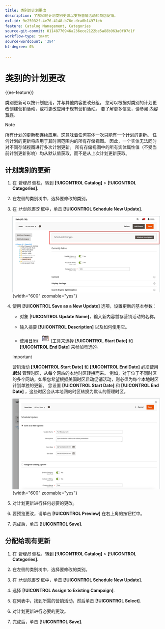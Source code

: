 ```yaml
---
title: 类别的计划更改
description: 了解如何计划类别更改以支持营销活动和商店促销。
exl-id: 9e25082f-4e76-4148-b76e-dca0b14971eb
feature: Catalog Management, Categories
source-git-commit: 01148770946a236ece2122be5a88b963a0f07d1f
workflow-type: tm+mt
source-wordcount: '384'
ht-degree: 0%

---
```


# 类别的计划更改

{{ee-feature}}

类别更新可以按计划应用，并与其他内容更改分组。 您可以根据对类别的计划更改创建营销活动，或将更改应用于现有营销活动。 要了解更多信息，请参阅 [内容暂存](../content-design/content-staging.md).

>[!NOTE]
>
>所有计划的更新都连续应用，这意味着任何实体一次只能有一个计划的更新。 任何计划的更新将应用于其时间范围内的所有存储视图。 因此，一个实体无法同时对不同存储视图进行多次计划更新。 所有存储视图中的所有实体属性值（不受当前计划更新影响）均从默认值获取，而不是从上次计划更新获取。

## 计划类别的更新

1. 在 _管理员_ 侧栏，转到 **[!UICONTROL Catalog]** > **[!UICONTROL Categories]**.

1. 在左侧的类别树中，选择要修改的类别。

1. 在 _计划的更改_ 框中，单击 **[!UICONTROL Schedule New Update]**.

   ![计划的更改](./assets/category-scheduled-changes.png){width="600" zoomable="yes"}

1. 使用 **[!UICONTROL Save as a New Update]** 选项，设置更新的基本参数：

   - 对象 **[!UICONTROL Update Name]**，输入新内容暂存营销活动的名称。

   - 输入摘要 **[!UICONTROL Description]** 以及如何使用它。

   - 使用日历( ![日历图标](../assets/icon-calendar.png) )工具来选择 **[!UICONTROL Start Date]** 和 **[!UICONTROL End Date]** 来参加竞选的。

   >[!IMPORTANT]
   >
   >营销活动 **[!UICONTROL Start Date]** 和 **[!UICONTROL End Date]** 必须使用 **_默认_** 管理时区，从每个网站的本地时区转换而来。 例如，对于位于不同时区的多个网站，如果您希望根据美国时区启动促销活动，则必须为每个本地时区计划单独的更新。 您设置 **[!UICONTROL Start Date]** 和 **[!UICONTROL End Date]** ，这些时区会从本地网站时区转换为默认的管理时区。

   ![计划的更改](./assets/category-scheduled-changes-new-update.png){width="600" zoomable="yes"}

1. 对计划更新进行任何必要的更改。

1. 要预览更改，请单击 **[!UICONTROL Preview]** 在右上角的按钮栏中。

1. 完成后，单击 **[!UICONTROL Save]**.

## 分配给现有更新

1. 在 _管理员_ 侧栏，转到 **[!UICONTROL Catalog]** > **[!UICONTROL Categories]**.

1. 在左侧的类别树中，选择要修改的类别。

1. 在 _计划的更改_ 框中，单击 **[!UICONTROL Schedule New Update]**.

1. 选择 **[!UICONTROL Assign to Existing Campaign]**.

1. 在列表中，找到所需的营销活动，然后单击 **[!UICONTROL Select]**.

1. 对计划更新进行必要的更改。

1. 完成后，单击 **[!UICONTROL Save]**.
